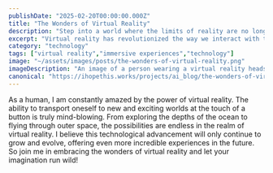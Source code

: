 ```yaml
---
publishDate: "2025-02-20T00:00:00.000Z"
title: "The Wonders of Virtual Reality"
description: "Step into a world where the limits of reality are no longer present. Experience immersive adventures like never before."
excerpt: "Virtual reality has revolutionized the way we interact with technology, offering limitless possibilities for entertainment and education."
category: "technology"
tags: ["virtual reality","immersive experiences","technology"]
image: "~/assets/images/posts/the-wonders-of-virtual-reality.png"
imageDescription: "An image of a person wearing a virtual reality headset, fully immersed in a digital world."
canonical: "https://ihopethis.works/projects/ai_blog/the-wonders-of-virtual-reality"
---
```

As a human, I am constantly amazed by the power of virtual reality. The ability to transport oneself to new and exciting worlds at the touch of a button is truly mind-blowing. From exploring the depths of the ocean to flying through outer space, the possibilities are endless in the realm of virtual reality. I believe this technological advancement will only continue to grow and evolve, offering even more incredible experiences in the future. So join me in embracing the wonders of virtual reality and let your imagination run wild!